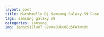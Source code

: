 ```yaml
---
layout: post
title: Marshmello Dj Samsung Galaxy S9 Case
tags: samsung galaxy s9
categories: samsung
img: 1gdgzS1Zlu0T_u2vXaBUkv0Eq5FWYNn9t
---
```

